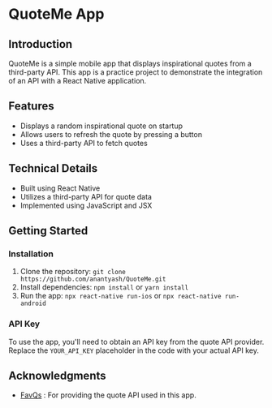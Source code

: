 # QuoteMe App

## Introduction
QuoteMe is a simple mobile app that displays inspirational quotes from a third-party API. This app is a practice project to demonstrate the integration of an API with a React Native application.

## Features
* Displays a random inspirational quote on startup
* Allows users to refresh the quote by pressing a button
* Uses a third-party API to fetch quotes

## Technical Details
* Built using React Native
* Utilizes a third-party API for quote data
* Implemented using JavaScript and JSX

## Getting Started
### Installation

1. Clone the repository: `git clone https://github.com/anantyash/QuoteMe.git`
2. Install dependencies: `npm install` or `yarn install`
3. Run the app: `npx react-native run-ios` or `npx react-native run-android`

### API Key
To use the app, you'll need to obtain an API key from the quote API provider. Replace the `YOUR_API_KEY` placeholder in the code with your actual API key.

## Acknowledgments
* [FavQs](https://favqs.com/) : For providing the quote API used in this app.
